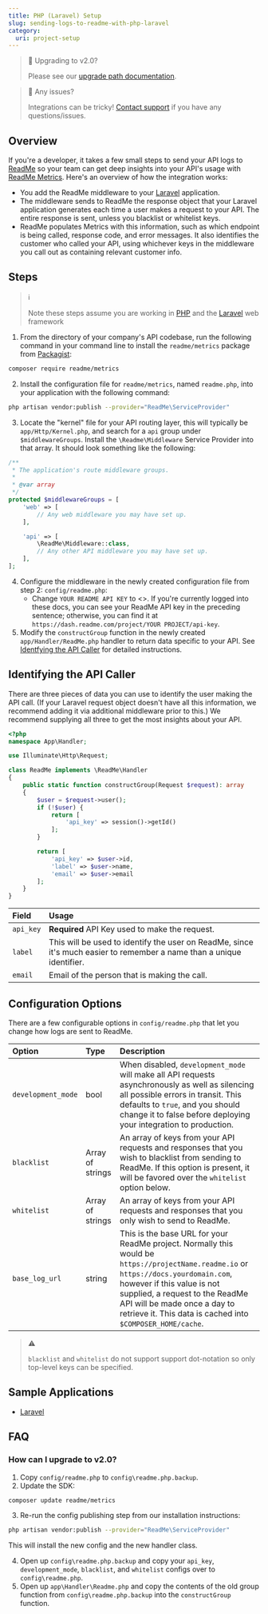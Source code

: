 ```yaml
---
title: PHP (Laravel) Setup
slug: sending-logs-to-readme-with-php-laravel
category:
  uri: project-setup
---
```


> 🚀 Upgrading to v2.0?
>
> Please see our [upgrade path documentation](#section--how-can-i-upgrade-to-v2-0-).

> 🚧 Any issues?
>
> Integrations can be tricky! [Contact support](https://docs.readme.com/guides/docs/contact-support) if you have any questions/issues.

## Overview

If you're a developer, it takes a few small steps to send your API logs to [ReadMe](http://readme.com/) so your team can get deep insights into your API's usage with [ReadMe Metrics](https://readme.com/metrics). Here's an overview of how the integration works:

<!-- TODO: we should rename these options! -->
<!-- alex ignore blacklist whitelist -->

- You add the ReadMe middleware to your [Laravel](https://laravel.com/) application.
- The middleware sends to ReadMe the response object that your Laravel application generates each time a user makes a request to your API. The entire response is sent, unless you blacklist or whitelist keys.
- ReadMe populates Metrics with this information, such as which endpoint is being called, response code, and error messages. It also identifies the customer who called your API, using whichever keys in the middleware you call out as containing relevant customer info.

## Steps

> ℹ️
>
> Note these steps assume you are working in [PHP](https://www.php.net/) and the [Laravel](https://laravel.com/) web framework

1. From the directory of your company's API codebase, run the following command in your command line to install the `readme/metrics` package from [Packagist](https://packagist.org/packages/readme/metrics):

```bash
composer require readme/metrics
```

2. Install the configuration file for `readme/metrics`, named `readme.php`, into your application with the following command:

```bash
php artisan vendor:publish --provider="ReadMe\ServiceProvider"
```

3. Locate the "kernel" file for your API routing layer, this will typically be `app/Http/Kernel.php`, and search for a `api` group under `$middlewareGroups`. Install the `\Readme\Middleware` Service Provider into that array. It should look something like the following:

```php app/Http/Kernel.php
/**
 * The application's route middleware groups.
 *
 * @var array
 */
protected $middlewareGroups = [
    'web' => [
        // Any web middleware you may have set up.
    ],

    'api' => [
        \ReadMe\Middleware::class,
        // Any other API middleware you may have set up.
    ],
];
```

4. Configure the middleware in the newly created configuration file from step 2: `config/readme.php`:
   - Change `YOUR README API KEY` to <<user>>. If you're currently logged into these docs, you can see your ReadMe API key in the preceding sentence; otherwise, you can find it at `https://dash.readme.com/project/YOUR PROJECT/api-key`.
5. Modify the `constructGroup` function in the newly created `app/Handler/ReadMe.php` handler to return data specific to your API. See [Identfying the API Caller](#section-identifying-the-api-caller) for detailed instructions.

## Identifying the API Caller

There are three pieces of data you can use to identify the user making the API call. (If your Laravel request object doesn't have all this information, we recommend adding it via additional middleware prior to this.) We recommend supplying all three to get the most insights about your API.

```php app/Handler/Readme.php
<?php
namespace App\Handler;

use Illuminate\Http\Request;

class ReadMe implements \ReadMe\Handler
{
    public static function constructGroup(Request $request): array
    {
        $user = $request->user();
        if (!$user) {
            return [
                'api_key' => session()->getId()
            ];
        }

        return [
            'api_key' => $user->id,
            'label' => $user->name,
            'email' => $user->email
        ];
    }
}
```

<!-- prettier-ignore-start -->
| Field | Usage |
| :--- | :--- |
| `api_key` | **Required** API Key used to make the request.
| `label` | This will be used to identify the user on ReadMe, since it's much easier to remember a name than a unique identifier.
| `email` | Email of the person that is making the call.
<!-- prettier-ignore-end -->

## Configuration Options

There are a few configurable options in `config/readme.php` that let you change how logs are sent to ReadMe.

<!-- prettier-ignore-start -->
| Option | Type | Description |
| :--- | :--- | :--- |
| `development_mode` | bool | When disabled, `development_mode` will make all API requests asynchronously as well as silencing all possible errors in transit. This defaults to `true`, and you should change it to false before deploying your integration to production. |
| `blacklist` | Array of strings | An array of keys from your API requests and responses that you wish to blacklist from sending to ReadMe. If this option is present, it will be favored over the `whitelist` option below. |
| `whitelist` | Array of strings | An array of keys from your API requests and responses that you only wish to send to ReadMe. |
| `base_log_url` | string | This is the base URL for your ReadMe project. Normally this would be `https://projectName.readme.io` or `https://docs.yourdomain.com`, however if this value is not supplied, a request to the ReadMe API will be made once a day to retrieve it. This data is cached into `$COMPOSER_HOME/cache`. |
<!-- prettier-ignore-end -->

> ⚠️
>
> `blacklist` and `whitelist` do not support support dot-notation so only top-level keys can be specified.

## Sample Applications

- [Laravel](https://github.com/readmeio/metrics-sdks/tree/main/packages/php/examples/laravel)

## FAQ

### How can I upgrade to v2.0?

1. Copy `config/readme.php` to `config\readme.php.backup`.
2. Update the SDK:

```bash
composer update readme/metrics
```

3. Re-run the config publishing step from our installation instructions:

```bash
php artisan vendor:publish --provider="ReadMe\ServiceProvider"
```

This will install the new config and the new handler class.

4. Open up `config\readme.php.backup` and copy your `api_key`, `development_mode`, `blacklist`, and `whitelist` configs over to `config\readme.php`.
5. Open up `app\Handler\Readme.php` and copy the contents of the old group function from `config\readme.php.backup` into the `constructGroup` function.
